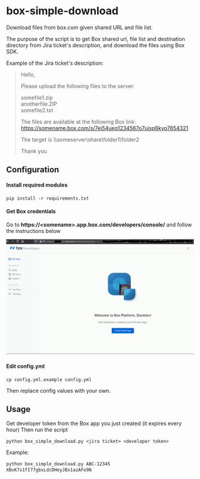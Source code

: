 # box-simple-download
Download files from box.com given shared URL and file list.

The purpose of the script is to get Box shared url, file list and destination directory from Jira ticket's description, and download the files using Box SDK.

Example of the Jira ticket's description:
>Hello,
>
>Please upload the following files to the server:
>
>somefile1.zip \
>anotherfile.ZIP \
>somefile2.txt
>
>
>The files are available at the following Box link: https://somename.box.com/s/7ei54ueq1234567o7uisp6kyq7654321
>
>The target is \\\\someserver\\share\\folder1\\folder2
>
>Thank you
## Configuration
#### Install required modules
```shell script
pip install -r requirements.txt
```
#### Get Box credentials
Go to **https://\<somename>.app.box.com/developers/console/** and follow the instructions below

![](box_developer.gif)
#### Edit config.yml
```shell script
cp config.yml.example config.yml
```
Then replace config values with your own.
## Usage
Get developer token from the Box app you just created (it expires every hour)
Then run the script
```shell script
python box_simple_download.py <jira ticket> <developer token>
```
Example:
```shell script
python box_simple_download.py ABC-12345 XBvK7s1fI77gbsLdcDHeyJBx1azAFo9N
```
